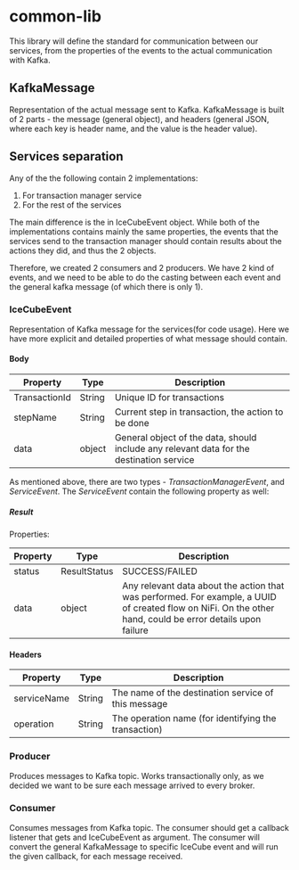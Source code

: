 # common-lib
This library will define the standard for communication between our services, from the properties of the events to the 
actual communication with Kafka.


## KafkaMessage
Representation of the actual message sent to Kafka.
KafkaMessage is built of 2 parts - the message (general object), and headers (general JSON, where each key is header name, 
and the value is the header value).

## Services separation
Any of the the following contain 2 implementations:
1. For transaction manager service
2. For the rest of the services

The main difference is the in IceCubeEvent object. 
While both of the implementations contains mainly the same properties, the events that the services send to the transaction
manager should contain results about the actions they did, and thus the 2 objects.

Therefore, we created 2 consumers and 2 producers. We have 2 kind of events, and we need to be able to do the casting between each event
and the general kafka message (of which there is only 1).

### IceCubeEvent
Representation of Kafka message for the services(for code usage).
Here we have more explicit and detailed properties of what message should contain.

#### Body

Property | Type | Description
--- | --- | ---
TransactionId | String | Unique ID for transactions
stepName | String | Current step in transaction, the action to be done 
data | object | General object of the data, should include any relevant data for the destination service

As mentioned above, there are two types - *TransactionManagerEvent*, and *ServiceEvent*.
The *ServiceEvent* contain the following property as well:

##### Result
Properties:

Property | Type | Description
--- | --- | ---
status | ResultStatus | SUCCESS/FAILED
data | object | Any relevant data about the action that was performed. For example, a UUID of created flow on NiFi. On the other hand, could be error details upon failure
  

#### Headers 
Property | Type | Description
--- | --- | ---
serviceName | String | The name of the destination service of this message 
operation | String | The operation name (for identifying the transaction)

### Producer
Produces messages to Kafka topic.
Works transactionally only, as we decided we want to be sure each message arrived to every broker.


### Consumer
Consumes messages from Kafka topic.
The consumer should get a callback listener that gets and IceCubeEvent as argument.
The consumer will convert the general KafkaMessage to specific IceCube event and will  run the given callback, for each message
received.
